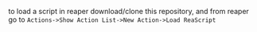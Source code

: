 to load a script in reaper download/clone this repository, and from reaper go to `Actions->Show Action List->New Action->Load ReaScript`
